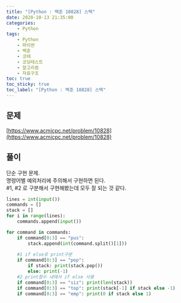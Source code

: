 ```yaml
---
title: "[Python : 백준 10828] 스택"
date: 2020-10-13 21:35:00
categories:
    - Python
tags:
    - Python
    - 파이썬
    - 백준
    - 코테
    - 코딩테스트
    - 알고리즘
    - 자료구조
toc: true
toc_sticky: true
toc_label: "[Python : 백준 10828] 스택"
---
```

## 문제
[https://www.acmicpc.net/problem/10828](https://www.acmicpc.net/problem/10828)

## 풀이
단순 구현 문제.  
명령어별 예외처리에 주의해서 구현하면 된다.  
#1, #2 로 구분해서 구현해봤는데 모두 잘 되는 것 같다.  

```python
lines = int(input())
commands = []
stack = []
for i in range(lines):
    commands.append(input())

for command in commands:
    if command[0:3] == "pus":
        stack.append(int(command.split()[1]))
    
    #1 if else로 print구분
    if command[0:3] == "pop":           
        if stack: print(stack.pop())
        else: print(-1)
    #2 print함수 내에서 if else 사용
    if command[0:3] == "siz": print(len(stack))
    if command[0:3] == "top": print(stack[-1] if stack else -1)
    if command[0:3] == "emp": print(0 if stack else 1)
```